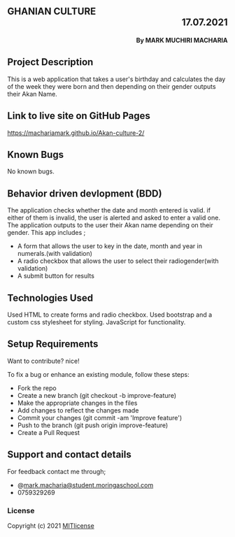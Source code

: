 ## GHANIAN CULTURE    <div dir="rtl">17.07.2021</div>
#### <div dir="rtl">By **MARK MUCHIRI MACHARIA**</div>

## Project Description
This is a web application that takes a user's birthday and calculates the day of the week they were born and then depending on their gender outputs their Akan Name. 
## Link to live site on GitHub Pages
https://machariamark.github.io/Akan-culture-2/
## Known Bugs
No known bugs.

## Behavior driven devlopment (BDD)
The application checks whether the date and month entered is valid. if either of them is invalid, the user is alerted and asked to enter a valid one. The application outputs to the user their Akan name depending on their gender. This app includes ;

* A form that allows the user to key in the date, month and year in numerals.(with validation)
* A radio checkbox that allows the user to select their radiogender(with validation)
* A submit button for results

## Technologies Used
Used HTML to create forms and radio checkbox. Used bootstrap and a custom css stylesheet for styling. JavaScript for functionality. 

## Setup Requirements
Want to contribute? nice!

To fix a bug or enhance an existing module, follow these steps:

* Fork the repo
* Create a new branch (git checkout -b improve-feature)
* Make the appropriate changes in the files
* Add changes to reflect the changes made
* Commit your changes (git commit -am 'Improve feature')
* Push to the branch (git push origin improve-feature)
* Create a Pull Request

## Support and contact details
For feedback contact me through;
* @mark.macharia@student.moringaschool.com
* 0759329269

### License
Copyright (c) 2021 [MITlicense](LICENSE)